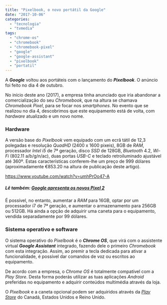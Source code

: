 ```yaml
---
title: "Pixelbook, o novo portátil da Google"
date: "2017-10-06"
categories: 
  - "tecnologia"
  - "tvmedia"
tags: 
  - "chrome-os"
  - "chromebook"
  - "chromebook-pixel"
  - "google"
  - "google-assistant"
  - "pixelbook"
  - "portatil"
---
```


A **_Google_** voltou aos portáteis com o lançamento do **_Pixelbook_**. O anúncio foi feito no dia 4 de outubro.

No início deste ano (2017), a empresa tinha anunciado que iria abandonar a comercialização do seu _Chromebook_, que na altura se chamava _Chromebook Pixel_, para se focar nos _smartphones_. No evento que se realizou no dia 4, descobrimos que este equipamento está de volta, com _hardware_ atualizado e um novo nome.

### Hardware

A versão base do _Pixelbook_ vem equipado com um ecrã tátil de 12,3 polegadas e resolução _QuadHD_ (2400 x 1600 pixeis), 8GB de _RAM_, processador _Intel i5_ de 7ª geração, disco _SSD_ de 128GB, _Bluetooth_ 4.2, _Wi-Fi_ (802.11 a/b/g/n/ac), duas portas _USB-C_ e teclado retroiluminado ajustável até 360º. Estas características conferem-lhe um preço de 999 dólares (aproximadamente €853.20 na altura de publicação deste artigo).

https://www.youtube.com/watch?v=umhPrOo47-A

##### Lê também: [Google apresenta os novos Pixel 2](https://espalhafactos.com/2017/10/05/google-apresenta-os-novos-pixel-2/)

É possível, no entanto, aumentar a _RAM_ para 16GB, optar por um processador i7 de 7ª geração, e aumentar o armazenamento para 256GB ou 512GB. Há ainda a opção de adquirir uma caneta para o equipamento, vendida separadamente por 99 dólares.

### Sistema operativo e software

O sistema operativo do _Pixelbook_ é o **_Chrome OS_**, que virá com o assistente virtual **_Google Assistant_** integrado, fazendo dele o primeiro _Chromebook_ com esta integração. Assim, ao premir a tecla dedicada para ativar a funcionalidade, é possível dar comandos de voz ou escritos ao equipamento.

De acordo com a empresa, o _Chrome OS_ é totalmente compatível com a _Play Store_. Desta forma poderás utilizar as tuas aplicações _Android_ preferidas no equipamento e adquirir conteúdos multimédia através da loja.

O _Pixelbook_ e a caneta opcional podem ser adquiridos através da [_Play Store_](https://store.google.com/us/product/google_pixelbook) do Canadá, Estados Unidos e Reino Unido.
